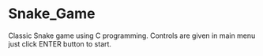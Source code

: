 # Snake_Game
Classic Snake game using C programming.
Controls are given in main menu just click ENTER button to start.
